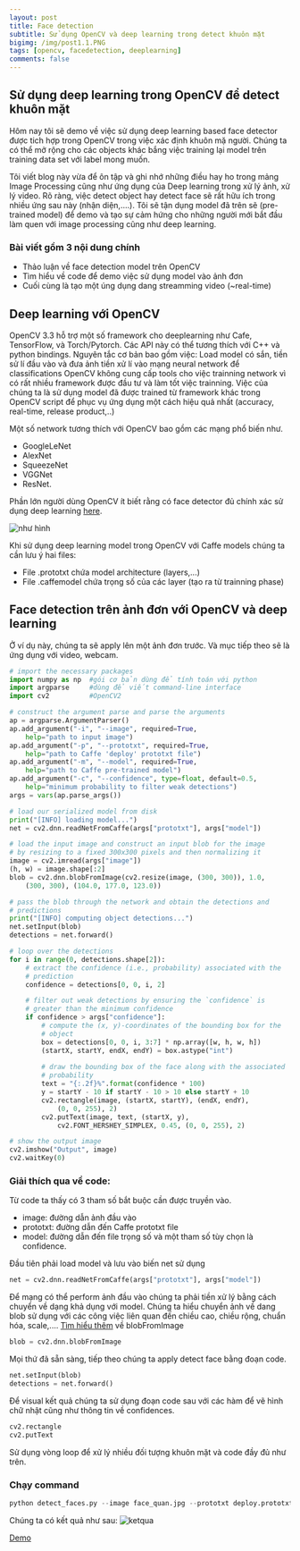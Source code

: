 ```yaml
---
layout: post
title: Face detection
subtitle: Sử dụng OpenCV và deep learning trong detect khuôn mặt
bigimg: /img/post1.1.PNG
tags: [opencv, facedetection, deeplearning]
comments: false
---
```


## Sử dụng deep learning trong OpenCV để detect khuôn mặt

Hôm nay tôi sẽ demo về việc sử dụng deep learning based face detector được tich hợp trong OpenCV trong việc xác định khuôn mặ người. Chúng ta có thể mở rộng cho các objects khác bắng việc training lại model trên training data set với label mong muốn.

Tôi viết blog này vừa để ôn tập và ghi nhớ những điều hay ho trong mảng Image Processing cũng như ứng dụng của Deep learning trong xử lý ảnh, xử lý video. Rõ ràng, việc detect object hay detect face sẽ rất hữu ích trong nhiều ứng sau này (nhận diện,....). Tôi sẽ tận dụng model đã trên sẽ (pre-trained model) để demo và tạo sự cảm hứng cho những người mới bắt đầu làm quen với image processing cũng như deep learning.

### Bài viết gồm 3 nội dung chính
- Thảo luận về face detection model trên OpenCV
- Tìm hiểu về code để demo việc sử dụng model vào ảnh đơn
- Cuối cùng là tạo một úng dụng dang streamming video (~real-time)

## Deep learning với OpenCV
OpenCV 3.3 hỗ trợ một số framework cho deeplearning như Cafe, TensorFlow, và Torch/Pytorch. Các API này có thể tương thích với C++ và python bindings. Nguyên tắc cơ bản bao gồm việc: Load model có sắn, tiền sử lí đầu vào và đưa ảnh tiền xử lí vào mạng neural network để classifications OpenCV không cung cấp tools cho việc trainning network vì có rất nhiều framework được đầu tư và làm tốt việc trainning. Việc của chúng ta là sử dụng model đã được trained từ framework khác trong OpenCV script để phục vụ ứng dụng một cách hiệu quả nhất (accuracy, real-time, release product,..)

Một số network tương thích với OpenCV bao gồm các mạng phổ biến như.
- GoogleLeNet
- AlexNet
- SqueezeNet
- VGGNet
- ResNet.

Phần lớn người dùng OpenCV ít biết rằng có face detector đủ chính xác sử dụng deep learning [here](https://github.com/opencv/opencv/tree/master/samples/dnn/face_detector).

![như hình](https://github.com/quanap5/quanap5.github.io/blob/master/img/face_detector.jpg)

Khi sử dụng deep learning model trong OpenCV với Caffe models chúng ta cần lưu ý hai files:
- File .prototxt chứa model architecture (layers,...)
- File .caffemodel chứa trọng số của các layer (tạo ra từ trainning phase)

## Face detection trên ảnh đơn với OpenCV và deep learning

Ở ví dụ này, chúng ta sẽ apply lên một ảnh đơn trước. Và mục tiếp theo sẽ là ứng dụng với video, webcam.

```python
# import the necessary packages
import numpy as np  #gói cơ bản dùng để tính toán với python
import argparse     #dùng để viết command-line interface
import cv2          #OpenCV2

# construct the argument parse and parse the arguments
ap = argparse.ArgumentParser()
ap.add_argument("-i", "--image", required=True,
	help="path to input image")
ap.add_argument("-p", "--prototxt", required=True,
	help="path to Caffe 'deploy' prototxt file")
ap.add_argument("-m", "--model", required=True,
	help="path to Caffe pre-trained model")
ap.add_argument("-c", "--confidence", type=float, default=0.5,
	help="minimum probability to filter weak detections")
args = vars(ap.parse_args())

# load our serialized model from disk
print("[INFO] loading model...")
net = cv2.dnn.readNetFromCaffe(args["prototxt"], args["model"])

# load the input image and construct an input blob for the image
# by resizing to a fixed 300x300 pixels and then normalizing it
image = cv2.imread(args["image"])
(h, w) = image.shape[:2]
blob = cv2.dnn.blobFromImage(cv2.resize(image, (300, 300)), 1.0,
	(300, 300), (104.0, 177.0, 123.0))

# pass the blob through the network and obtain the detections and
# predictions
print("[INFO] computing object detections...")
net.setInput(blob)
detections = net.forward()

# loop over the detections
for i in range(0, detections.shape[2]):
	# extract the confidence (i.e., probability) associated with the
	# prediction
	confidence = detections[0, 0, i, 2]

	# filter out weak detections by ensuring the `confidence` is
	# greater than the minimum confidence
	if confidence > args["confidence"]:
		# compute the (x, y)-coordinates of the bounding box for the
		# object
		box = detections[0, 0, i, 3:7] * np.array([w, h, w, h])
		(startX, startY, endX, endY) = box.astype("int")
 
		# draw the bounding box of the face along with the associated
		# probability
		text = "{:.2f}%".format(confidence * 100)
		y = startY - 10 if startY - 10 > 10 else startY + 10
		cv2.rectangle(image, (startX, startY), (endX, endY),
			(0, 0, 255), 2)
		cv2.putText(image, text, (startX, y),
			cv2.FONT_HERSHEY_SIMPLEX, 0.45, (0, 0, 255), 2)

# show the output image
cv2.imshow("Output", image)
cv2.waitKey(0)
```


### Giải thích qua về code:

Từ code ta thấy có 3 tham số bắt buộc cần được truyền vào.

- image: đường dẫn ảnh đầu vào
- prototxt: đường dẫn đến Caffe prototxt file
- model: đường dẫn đến file trọng số và một tham số tùy chọn là confidence.
 
Đầu tiên phải load model và lưu vào biến net sử dụng
```python
net = cv2.dnn.readNetFromCaffe(args["prototxt"], args["model"])
```

Để mạng có thể perform ảnh đầu vào chúng ta phải tiền xử lý bằng cách chuyển về dạng khả dụng với model. Chúng ta hiểu chuyển ảnh về dang  blob  sử dụng với các công việc liên quan đến chiều cao, chiều rộng, chuẩn hóa, scale,.... [Tìm hiểu thêm](https://www.pyimagesearch.com/2017/11/06/deep-learning-opencvs-blobfromimage-works) về blobFromImage
```python
blob = cv2.dnn.blobFromImage
```

Mọi thứ đã sẵn sàng, tiếp theo chúng ta apply detect face bằng đoạn code.
```python
net.setInput(blob)
detections = net.forward()
```

Để visual kết quả chúng ta sử dụng đoạn code sau với các hàm để vẽ hình chữ nhật cũng như thông tin về confidences.
```python
cv2.rectangle
cv2.putText
```
Sử dụng vòng loop để xử lý nhiều đối tượng khuôn mặt và code đầy đủ như trên.

### Chạy command
```python
python detect_faces.py --image face_quan.jpg --prototxt deploy.prototxt.txt --model res10_300x300_ssd_iter_140000.caffemodel
```
Chúng ta có kết quả như sau:
![ketqua](https://github.com/quanap5/quanap5.github.io/blob/master/img/demoOnsingleImage.jpg)

[Demo](https://github.com/quanap5/quanap5.github.io/blob/master/img/20190303_021246.mp4)
